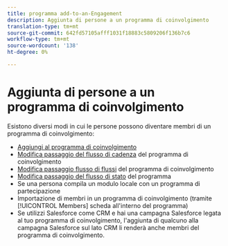 ```yaml
---
title: programma add-to-an-Engagement
description: Aggiunta di persone a un programma di coinvolgimento
translation-type: tm+mt
source-git-commit: 642fd57105afff1031f18883c5809206f136b7c6
workflow-type: tm+mt
source-wordcount: '138'
ht-degree: 0%

---
```



# Aggiunta di persone a un programma di coinvolgimento

Esistono diversi modi in cui le persone possono diventare membri di un programma di coinvolgimento:

* [Aggiungi al programma di coinvolgimento](https://docs.marketo.com/display/DOCS/Add+to+Engagement+Program)
* [Modifica passaggio del flusso di cadenza](https://docs.marketo.com/display/DOCS/Change+Engagement+Program+Cadence) del programma di coinvolgimento
* [Modifica passaggio flusso di flussi](https://docs.marketo.com/display/DOCS/Change+Engagement+Program+Stream) del programma di coinvolgimento
* [Modifica passaggio del flusso di stato](https://docs.marketo.com/display/DOCS/Change+Program+Status) del programma
* Se una persona compila un modulo locale con un programma di partecipazione
* Importazione di membri in un programma di coinvolgimento (tramite [!UICONTROL Members] scheda all&#39;interno del programma)
* Se utilizzi Salesforce come CRM e hai una campagna Salesforce legata al tuo programma di coinvolgimento, l&#39;aggiunta di qualcuno alla campagna Salesforce sul lato CRM li renderà anche membri del programma di coinvolgimento.
